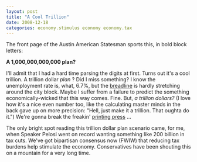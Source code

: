 ```yaml
---
layout: post
title: "A Cool Trillion"
date: 2008-12-18
categories: economy.stimulus economy economy.tax
---
```


The front page of the Austin American Statesman sports this, in bold block
letters:

**A 1,000,000,000,000 plan?** 

I'll admit that I had a hard time parsing the digits at first. Turns out it's a
cool trillion. A trillion dollar _plan_ ? Did I miss something? I know the
unemployment rate is, what, 6.7%, but the 
[breadline](http://history1900s.about.com/library/photos/blygd49.htm) is hardly
stretching around the city block. Maybe I suffer from a failure to predict the
something economically-wicked that this way comes. Fine. But, _a trillion
dollars?_ (I love how it's a nice even number too, like the calculating master
minds in the back gave up on more precision: "Hell, just make it a trillion. 
That oughta do it.") We're gonna break the freakin' [printing
press](http://www.orato.com/files/imagecache/storyimage/files/article/printing%20money.jpg)
...

The only bright spot reading this trillion dollar plan scenario came, for me,
when Speaker Pelosi went on record wanting something like 200 billion in tax
cuts. We've got bipartisan consensus now (FWIW) that reducing tax burdens help
stimulate the economy. Conservatives have been shouting this on a mountain for
a very long
time.